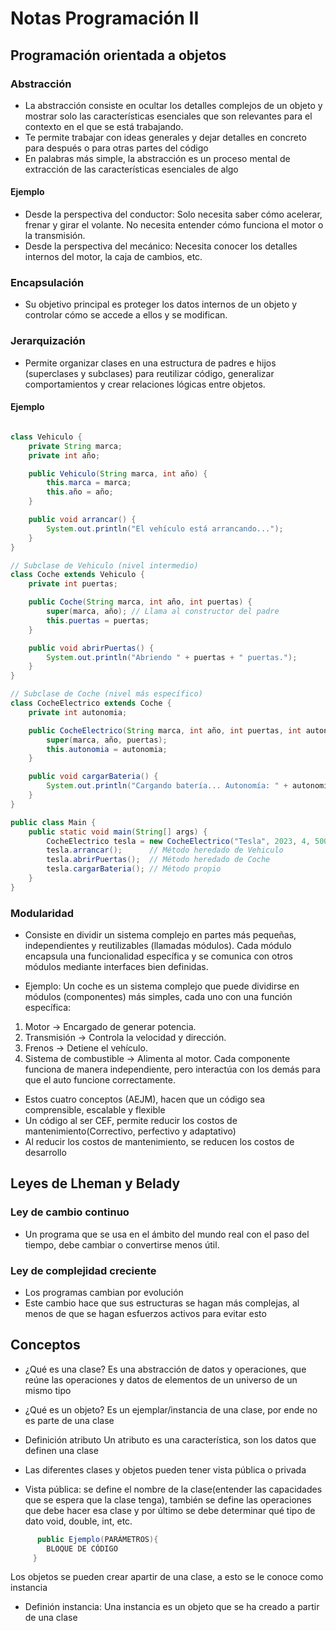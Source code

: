# Notas Programación II

## Programación orientada a objetos

### Abstracción

- La abstracción consiste en ocultar los detalles complejos de un objeto y mostrar solo las características esenciales que son relevantes para el contexto en el que se está trabajando.
- Te permite trabajar con ideas generales y dejar detalles en concreto para después o para otras partes del código
- En palabras más simple, la abstracción es un proceso mental de extracción de las características esenciales de algo

#### Ejemplo

- Desde la perspectiva del conductor: Solo necesita saber cómo acelerar, frenar y girar el volante. No necesita entender cómo funciona el motor o la transmisión.
- Desde la perspectiva del mecánico: Necesita conocer los detalles internos del motor, la caja de cambios, etc.

### Encapsulación

- Su objetivo principal es proteger los datos internos de un objeto y controlar cómo se accede a ellos y se modifican.

### Jerarquización

- Permite organizar clases en una estructura de padres e hijos (superclases y subclases) para reutilizar código, generalizar comportamientos y crear relaciones lógicas entre objetos.

#### Ejemplo

```java

class Vehiculo {
    private String marca;
    private int año;

    public Vehiculo(String marca, int año) {
        this.marca = marca;
        this.año = año;
    }

    public void arrancar() {
        System.out.println("El vehículo está arrancando...");
    }
}

// Subclase de Vehiculo (nivel intermedio)
class Coche extends Vehiculo {
    private int puertas;

    public Coche(String marca, int año, int puertas) {
        super(marca, año); // Llama al constructor del padre
        this.puertas = puertas;
    }

    public void abrirPuertas() {
        System.out.println("Abriendo " + puertas + " puertas.");
    }
}

// Subclase de Coche (nivel más específico)
class CocheElectrico extends Coche {
    private int autonomia;

    public CocheElectrico(String marca, int año, int puertas, int autonomia) {
        super(marca, año, puertas);
        this.autonomia = autonomia;
    }

    public void cargarBateria() {
        System.out.println("Cargando batería... Autonomía: " + autonomia + " km");
    }
}

public class Main {
    public static void main(String[] args) {
        CocheElectrico tesla = new CocheElectrico("Tesla", 2023, 4, 500);
        tesla.arrancar();      // Método heredado de Vehiculo
        tesla.abrirPuertas();  // Método heredado de Coche
        tesla.cargarBateria(); // Método propio
    }
}
```

### Modularidad

- Consiste en dividir un sistema complejo en partes más pequeñas, independientes y reutilizables (llamadas módulos). Cada módulo encapsula una funcionalidad específica y se comunica con otros módulos mediante interfaces bien definidas.

- Ejemplo:
  Un coche es un sistema complejo que puede dividirse en módulos (componentes) más simples, cada uno con una función específica:

1. Motor → Encargado de generar potencia.
2. Transmisión → Controla la velocidad y dirección.
3. Frenos → Detiene el vehículo.
4. Sistema de combustible → Alimenta al motor.
   Cada componente funciona de manera independiente, pero interactúa con los demás para que el auto funcione correctamente.

- Estos cuatro conceptos (AEJM), hacen que un código sea comprensible, escalable y flexible
- Un código al ser CEF, permite reducir los costos de mantenimiento(Correctivo, perfectivo y adaptativo)
- Al reducir los costos de mantenimiento, se reducen los costos de desarrollo

## Leyes de Lheman y Belady

### Ley de cambio continuo

- Un programa que se usa en el ámbito del mundo real con el paso del tiempo, debe cambiar o convertirse menos útil.

### Ley de complejidad creciente

- Los programas cambian por evolución
- Este cambio hace que sus estructuras se hagan más complejas, al menos de que se hagan esfuerzos activos para evitar esto

## Conceptos

- ¿Qué es una clase?
  Es una abstracción de datos y operaciones, que reúne las operaciones y datos de elementos de un universo de un mismo tipo

- ¿Qué es un objeto?
  Es un ejemplar/instancia de una clase, por ende no es parte de una clase

- Definición atributo
  Un atributo es una característica, son los datos que definen una clase

- Las diferentes clases y objetos pueden tener vista pública o privada
- Vista pública: se define el nombre de la clase(entender las capacidades que se espera que la clase tenga), también se define las operaciones que debe hacer esa clase y por último se debe determinar qué tipo de dato void, double, int, etc.

```java
      public Ejemplo(PARÁMETROS){
        BLOQUE DE CÓDIGO
     }
```

Los objetos se pueden crear apartir de una clase, a esto se le conoce como instancia

- Definión instancia:
  Una instancia es un objeto que se ha creado a partir de una clase
